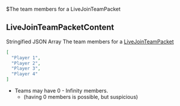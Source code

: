 $The team members for a LiveJoinTeamPacket
## LiveJoinTeamPacketContent
<span class="type">Stringified JSON Array</span>
The team members for a [LiveJoinTeamPacket](/enum/LiveJoinTeamPacket)

```JSON
[
  "Player 1",
  "Player 2",
  "Player 3",
  "Player 4"
]
```

- Teams may have 0 - Infinity members.
  - (having 0 members is possible, but suspicious)
